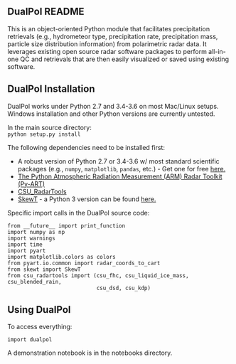 DualPol README
--------------
This is an object-oriented Python module that facilitates precipitation retrievals (e.g., hydrometeor type, precipitation rate, precipitation mass, particle size distribution information) from polarimetric radar data. It leverages existing open source radar software packages to perform all-in-one QC and retrievals that are then easily visualized or saved using existing software.

DualPol Installation
--------------------
DualPol works under Python 2.7  and 3.4-3.6 on most Mac/Linux setups. Windows installation and other Python versions are currently untested.

In the main source directory:  
`python setup.py install`

The following dependencies need to be installed first:

- A robust version of Python 2.7  or 3.4-3.6 w/ most standard scientific packages (e.g., `numpy`, `matplotlib`, `pandas`, etc.) - Get one for free [here.](https://store.continuum.io/cshop/anaconda/)
- [The Python Atmospheric Radiation Measurement (ARM) Radar Toolkit (Py-ART)](https://github.com/ARM-DOE/pyart)
- [CSU_RadarTools](https://github.com/CSU-Radarmet/CSU_RadarTools)
- [SkewT](https://pypi.python.org/pypi/SkewT) - a Python 3 version can be found [here.](https://github.com/tjlang/SkewT)

Specific import calls in the DualPol source code:

```
from __future__ import print_function
import numpy as np
import warnings
import time
import pyart
import matplotlib.colors as colors
from pyart.io.common import radar_coords_to_cart
from skewt import SkewT
from csu_radartools import (csu_fhc, csu_liquid_ice_mass, csu_blended_rain,
                            csu_dsd, csu_kdp)
```

Using DualPol
-------------
To access everything:
```
import dualpol
```
A demonstration notebook is in the notebooks directory.
